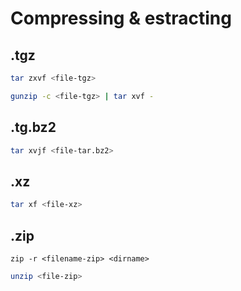 # Compressing & estracting

## .tgz
```bash
tar zxvf <file-tgz>
```

```bash
gunzip -c <file-tgz> | tar xvf -
```

## .tg.bz2
```bash
tar xvjf <file-tar.bz2>
```

## .xz
```bash
tar xf <file-xz>
```

## .zip
```
zip -r <filename-zip> <dirname>
```

```bash
unzip <file-zip>
```

